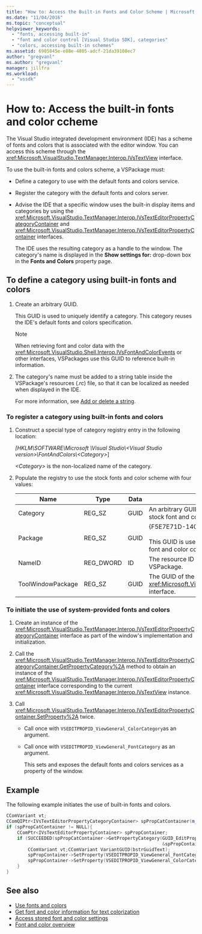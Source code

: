 ```yaml
---
title: "How to: Access the Built-in Fonts and Color Scheme | Microsoft Docs"
ms.date: "11/04/2016"
ms.topic: "conceptual"
helpviewer_keywords:
  - "fonts, accessing built-in"
  - "font and color control [Visual Studio SDK], categories"
  - "colors, accessing built-in schemes"
ms.assetid: 6905845e-e88e-4805-adcf-21da39108ec7
author: "gregvanl"
ms.author: "gregvanl"
manager: jillfra
ms.workload:
  - "vssdk"
---
```

# How to: Access the built-in fonts and color ccheme
The Visual Studio integrated development environment (IDE) has a scheme of fonts and colors that is associated with the editor window. You can access this scheme through the <xref:Microsoft.VisualStudio.TextManager.Interop.IVsTextView> interface.

 To use the built-in fonts and colors scheme, a VSPackage must:

- Define a category to use with the default fonts and colors service.

- Register the category with the default fonts and colors server.

- Advise the IDE that a specific window uses the built-in display items and categories by using the <xref:Microsoft.VisualStudio.TextManager.Interop.IVsTextEditorPropertyCategoryContainer> and <xref:Microsoft.VisualStudio.TextManager.Interop.IVsTextEditorPropertyContainer> interfaces.

  The IDE uses the resulting category as a handle to the window. The category's name is displayed in the **Show settings for:** drop-down box in the **Fonts and Colors** property page.

## To define a category using built-in fonts and colors

1.  Create an arbitrary GUID.

     This GUID is used to uniquely identify a category. This category reuses the IDE's default fonts and colors specification.

    > [!NOTE]
    >  When retrieving font and color data with the <xref:Microsoft.VisualStudio.Shell.Interop.IVsFontAndColorEvents> or other interfaces, VSPackages use this GUID to reference built-in information.

2.  The category's name must be added to a string table inside the VSPackage's resources (*.rc*) file, so that it can be localized as needed when displayed in the IDE.

     For more information, see [Add or delete a string](/cpp/windows/adding-or-deleting-a-string).

### To register a category using built-in fonts and colors

1.  Construct a special type of category registry entry in the following location:

     *[HKLM\SOFTWARE\Microsoft \Visual Studio\\\<Visual Studio version>\FontAndColors\\\<Category>*]

     *\<Category>* is the non-localized name of the category.

2.  Populate the registry to use the stock fonts and color scheme with four values:

    |Name|Type|Data|Description|
    |----------|----------|----------|-----------------|
    |Category|REG_SZ|GUID|An arbitrary GUID that identifies a category that contains the stock font and color scheme.|
    |Package|REG_SZ|GUID|{F5E7E71D-1401-11D1-883B-0000F87579D2}<br /><br /> This GUID is used by all VSPackages that use the default font and color configurations.|
    |NameID|REG_DWORD|ID|The resource ID of a localizable category name in the VSPackage.|
    |ToolWindowPackage|REG_SZ|GUID|The GUID of the VSPackage implementing the <xref:Microsoft.VisualStudio.TextManager.Interop.IVsTextView> interface.|

### To initiate the use of system-provided fonts and colors

1. Create an instance of the <xref:Microsoft.VisualStudio.TextManager.Interop.IVsTextEditorPropertyCategoryContainer> interface as part of the window's implementation and initialization.

2. Call the <xref:Microsoft.VisualStudio.TextManager.Interop.IVsTextEditorPropertyCategoryContainer.GetPropertyCategory%2A> method to obtain an instance of the <xref:Microsoft.VisualStudio.TextManager.Interop.IVsTextEditorPropertyContainer> interface corresponding to the current <xref:Microsoft.VisualStudio.TextManager.Interop.IVsTextView> instance.

3. Call <xref:Microsoft.VisualStudio.TextManager.Interop.IVsTextEditorPropertyContainer.SetProperty%2A> twice.

   - Call once with `VSEDITPROPID_ViewGeneral_ColorCategory`as an argument.

   - Call once with `VSEDITPROPID_ViewGeneral_FontCategory` as an argument.

     This sets and exposes the default fonts and colors services as a property of the window.

## Example
 The following example initiates the use of built-in fonts and colors.

```cpp
CComVariant vt;
CComQIPtr<IVsTextEditorPropertyCategoryContainer> spPropCatContainer(m_spView);
if (spPropCatContainer != NULL){
    CComPtr<IVsTextEditorPropertyContainer> spPropContainer;
    if (SUCCEEDED(spPropCatContainer->GetPropertyCategory(GUID_EditPropCategory_View_MasterSettings,
                                                          &spPropContainer))){
        CComVariant vt;CComVariant VariantGUID(bstrGuidText);
        spPropContainer->SetProperty(VSEDITPROPID_ViewGeneral_FontCategory, VariantGUID);
        spPropContainer->SetProperty(VSEDITPROPID_ViewGeneral_ColorCategory, VariantGUID);
    }
}
```

## See also

- [Use fonts and colors](../extensibility/using-fonts-and-colors.md)
- [Get font and color information for text colorization](../extensibility/getting-font-and-color-information-for-text-colorization.md)
- [Access stored font and color settings](../extensibility/accessing-stored-font-and-color-settings.md)
- [Font and color overview](../extensibility/font-and-color-overview.md)